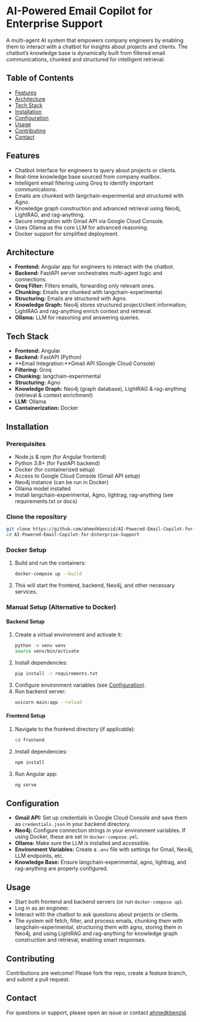 # AI-Powered Email Copilot for Enterprise Support

A multi-agent AI system that empowers company engineers by enabling them to interact with a chatbot for insights about projects and clients. The chatbot’s knowledge base is dynamically built from filtered email communications, chunked and structured for intelligent retrieval.

## Table of Contents
- [Features](#features)
- [Architecture](#architecture)
- [Tech Stack](#tech-stack)
- [Installation](#installation)
- [Configuration](#configuration)
- [Usage](#usage)
- [Contributing](#contributing)
- [Contact](#contact)

## Features
- Chatbot interface for engineers to query about projects or clients.
- Real-time knowledge base sourced from company mailbox.
- Intelligent email filtering using Groq to identify important communications.
- Emails are chunked with langchain-experimental and structured with Agno.
- Knowledge graph construction and advanced retrieval using Neo4j, LightRAG, and rag-anything.
- Secure integration with Gmail API via Google Cloud Console.
- Uses Ollama as the core LLM for advanced reasoning.
- Docker support for simplified deployment.

## Architecture
- **Frontend:** Angular app for engineers to interact with the chatbot.
- **Backend:** FastAPI server orchestrates multi-agent logic and connections.
- **Groq Filter:** Filters emails, forwarding only relevant ones.
- **Chunking:** Emails are chunked with langchain-experimental.
- **Structuring:** Emails are structured with Agno.
- **Knowledge Graph:** Neo4j stores structured project/client information; LightRAG and rag-anything enrich context and retrieval.
- **Ollama:** LLM for reasoning and answering queries.

## Tech Stack
- **Frontend:** Angular
- **Backend:** FastAPI (Python)
- **Email Integration:**Gmail API (Google Cloud Console)
- **Filtering:** Groq
- **Chunking:** langchain-experimental
- **Structuring:** Agno
- **Knowledge Graph:** Neo4j (graph database), LightRAG & rag-anything (retrieval & context enrichment)
- **LLM:** Ollama
- **Containerization:** Docker

## Installation

### Prerequisites
- Node.js & npm (for Angular frontend)
- Python 3.8+ (for FastAPI backend)
- Docker (for containerized setup)
- Access to Google Cloud Console (Gmail API setup)
- Neo4j instance (can be run in Docker)
- Ollama model installed
- Install langchain-experimental, Agno, lightrag, rag-anything (see requirements.txt or docs)

### Clone the repository
```bash
git clone https://github.com/ahmedkbenzid/AI-Powered-Email-Copilot-for-Enterprise-Support.git
cd AI-Powered-Email-Copilot-for-Enterprise-Support
```

### Docker Setup

1. Build and run the containers:
    ```bash
    docker-compose up --build
    ```
2. This will start the frontend, backend, Neo4j, and other necessary services.

### Manual Setup (Alternative to Docker)

#### Backend Setup
1. Create a virtual environment and activate it:
    ```bash
    python -m venv venv
    source venv/bin/activate
    ```
2. Install dependencies:
    ```bash
    pip install -r requirements.txt
    ```
3. Configure environment variables (see [Configuration](#configuration)).
4. Run backend server:
    ```bash
    uvicorn main:app --reload
    ```

#### Frontend Setup
1. Navigate to the frontend directory (if applicable):
    ```bash
    cd frontend
    ```
2. Install dependencies:
    ```bash
    npm install
    ```
3. Run Angular app:
    ```bash
    ng serve
    ```

## Configuration

- **Gmail API:** Set up credentials in Google Cloud Console and save them as `credentials.json` in your backend directory.
- **Neo4j:** Configure connection strings in your environment variables. If using Docker, these are set in `docker-compose.yml`.
- **Ollama:** Make sure the LLM is installed and accessible.
- **Environment Variables:** Create a `.env` file with settings for Gmail, Neo4j, LLM endpoints, etc.
- **Knowledge Base:** Ensure langchain-experimental, agno, lightrag, and rag-anything are properly configured.

## Usage

- Start both frontend and backend servers (or run `docker-compose up`).
- Log in as an engineer.
- Interact with the chatbot to ask questions about projects or clients.
- The system will fetch, filter, and process emails, chunking them with langchain-experimental, structuring them with agno, storing them in Neo4j, and using LightRAG and rag-anything for knowledge graph construction and retrieval, enabling smart responses.

## Contributing

Contributions are welcome! Please fork the repo, create a feature branch, and submit a pull request.


## Contact

For questions or support, please open an issue or contact [ahmedkbenzid](https://github.com/ahmedkbenzid).
